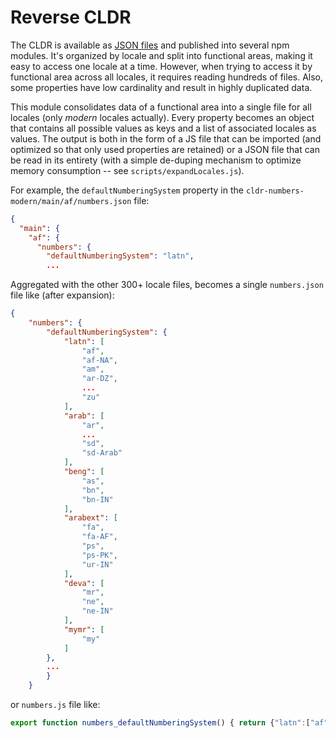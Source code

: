 # Reverse CLDR

The CLDR is available as [JSON files](https://github.com/unicode-org/cldr-json) and published into several npm modules. It's organized by locale and split into functional areas, making it easy to access one locale at a time. However, when trying to access it by functional area across all locales, it requires reading hundreds of files. Also, some properties have low cardinality and result in highly duplicated data.

This module consolidates data of a functional area into a single file for all locales (only *modern* locales actually). Every property becomes an object that contains all possible values as keys and a list of associated locales as values. The output is both in the form of a JS file that can be imported (and optimized so that only used properties are retained) or a JSON file that can be read in its entirety (with a simple de-duping mechanism to optimize memory consumption -- see `scripts/expandLocales.js`).

For example, the `defaultNumberingSystem` property in the `cldr-numbers-modern/main/af/numbers.json` file:

```json
{
  "main": {
    "af": {
      "numbers": {
        "defaultNumberingSystem": "latn",
        ...
```

Aggregated with the other 300+ locale files, becomes a single `numbers.json` file like (after expansion):

```json
{
    "numbers": {
        "defaultNumberingSystem": {
            "latn": [
                "af",
                "af-NA",
                "am",
                "ar-DZ",
                ...
                "zu"
            ],
            "arab": [
                "ar",
                ...
                "sd",
                "sd-Arab"
            ],
            "beng": [
                "as",
                "bn",
                "bn-IN"
            ],
            "arabext": [
                "fa",
                "fa-AF",
                "ps",
                "ps-PK",
                "ur-IN"
            ],
            "deva": [
                "mr",
                "ne",
                "ne-IN"
            ],
            "mymr": [
                "my"
            ]
        },
        ...
        }
    }
```

or `numbers.js` file like:

```js
export function numbers_defaultNumberingSystem() { return {"latn":["af","af-NA","am","ar-DZ","ar-EH","ar-LY","ar-MA","ar-TN","az","az-Latn","be","bg","bs","bs-Latn","ca","ca-AD","ca-ES-VALENCIA","ca-FR","ca-IT","cs","cy","da","da-GL","de","de-AT","de-BE","de-CH","de-IT","de-LI","de-LU","el","el-CY","en","en-001","en-150","en-AE","en-AG","en-AI","en-AS","en-AT","en-AU","en-BB","en-BE","en-BI","en-BM","en-BS","en-BW","en-BZ","en-CA","en-CC","en-CH","en-CK","en-CM","en-CX","en-CY","en-DE","en-DG","en-DK","en-DM","en-ER","en-FI","en-FJ","en-FK","en-FM","en-GB","en-GD","en-GG","en-GH","en-GI","en-GM","en-GU","en-GY","en-HK","en-IE","en-IL","en-IM","en-IN","en-IO","en-JE","en-JM","en-KE","en-KI","en-KN","en-KY","en-LC","en-LR","en-LS","en-MG","en-MH","en-MO","en-MP","en-MS","en-MT","en-MU","en-MW","en-MY","en-NA","en-NF","en-NG","en-NL","en-NR","en-NU","en-NZ","en-PG","en-PH","en-PK","en-PN","en-PR","en-PW","en-RW","en-SB","en-SC","en-SD","en-SE","en-SG","en-SH","en-SI","en-SL","en-SS","en-SX","en-SZ","en-TC","en-TK","en-TO","en-TT","en-TV","en-TZ","en-UG","en-UM","en-US-POSIX","en-VC","en-VG","en-VI","en-VU","en-WS","en-ZA","en-ZM","en-ZW","es","es-419","es-AR","es-BO","es-BR","es-BZ","es-CL","es-CO","es-CR","es-CU","es-DO","es-EA","es-EC","es-GQ","es-GT","es-HN","es-IC","es-MX","es-NI","es-PA","es-PE","es-PH","es-PR","es-PY","es-SV","es-US","es-UY","es-VE","et","eu","fi","fil","fr","fr-BE","fr-BF","fr-BI","fr-BJ","fr-BL","fr-CA","fr-CD","fr-CF","fr-CG","fr-CH","fr-CI","fr-CM","fr-DJ","fr-DZ","fr-GA","fr-GF","fr-GN","fr-GP","fr-GQ","fr-HT","fr-KM","fr-LU","fr-MA","fr-MC","fr-MF","fr-MG","fr-ML","fr-MQ","fr-MR","fr-MU","fr-NC","fr-NE","fr-PF","fr-PM","fr-RE","fr-RW","fr-SC","fr-SN","fr-SY","fr-TD","fr-TG","fr-TN","fr-VU","fr-WF","fr-YT","ga","ga-GB","gl","gu","he","hi","hr","hr-BA","hu","hy","id","is","it","it-CH","it-SM","it-VA","ja","jv","ka","kk","km","kn","ko","ko-KP","ky","lo","lt","lv","mk","ml","mn","ms","ms-BN","ms-ID","ms-SG","nb","nb-SJ","nl","nl-AW","nl-BE","nl-BQ","nl-CW","nl-SR","nl-SX","nn","no","or","pa","pa-Guru","pl","pt","pt-AO","pt-CH","pt-CV","pt-GQ","pt-GW","pt-LU","pt-MO","pt-MZ","pt-PT","pt-ST","pt-TL","ro","ro-MD","root","ru","ru-BY","ru-KG","ru-KZ","ru-MD","ru-UA","si","sk","sl","so","so-DJ","so-ET","so-KE","sq","sq-MK","sq-XK","sr","sr-Cyrl","sr-Cyrl-BA","sr-Cyrl-ME","sr-Cyrl-XK","sr-Latn","sr-Latn-BA","sr-Latn-ME","sr-Latn-XK","sv","sv-AX","sv-FI","sw","sw-CD","sw-KE","sw-UG","ta","ta-LK","ta-MY","ta-SG","te","th","tk","tr","tr-CY","uk","ur","uz","uz-Latn","vi","yue","yue-Hant","zh","zh-Hans","zh-Hans-HK","zh-Hans-MO","zh-Hans-SG","zh-Hant","zh-Hant-HK","zh-Hant-MO","zu"],"arab":["ar","ar-AE","ar-BH","ar-DJ","ar-EG","ar-ER","ar-IL","ar-IQ","ar-JO","ar-KM","ar-KW","ar-LB","ar-MR","ar-OM","ar-PS","ar-QA","ar-SA","ar-SD","ar-SO","ar-SS","ar-SY","ar-TD","ar-YE","sd","sd-Arab"],"beng":["as","bn","bn-IN"],"arabext":["fa","fa-AF","ps","ps-PK","ur-IN"],"deva":["mr","ne","ne-IN"],"mymr":["my"]} }
```
